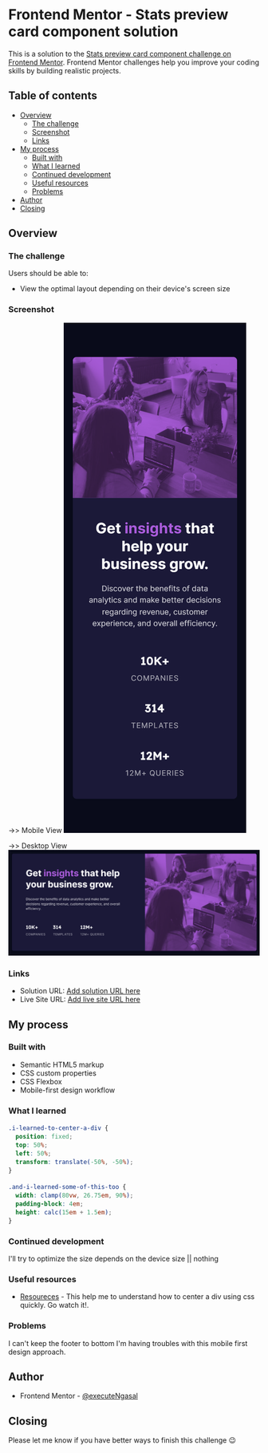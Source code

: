 # Frontend Mentor - Stats preview card component solution

This is a solution to the [Stats preview card component challenge on Frontend Mentor](https://www.frontendmentor.io/challenges/stats-preview-card-component-8JqbgoU62). Frontend Mentor challenges help you improve your coding skills by building realistic projects.

## Table of contents

- [Overview](#overview)
  - [The challenge](#the-challenge)
  - [Screenshot](#screenshot)
  - [Links](#links)
- [My process](#my-process)
  - [Built with](#built-with)
  - [What I learned](#what-i-learned)
  - [Continued development](#continued-development)
  - [Useful resources](#useful-resources)
  - [Problems](#problems)
- [Author](#author)
- [Closing](#closing)

## Overview

### The challenge

Users should be able to:

- View the optimal layout depending on their device's screen size

### Screenshot

->> Mobile View
![](./screenshot/mobile-view.png)

->> Desktop View
![](./screenshot/desktop-view.png)

### Links

- Solution URL: [Add solution URL here](https://your-solution-url.com)
- Live Site URL: [Add live site URL here](https://your-live-site-url.com)

## My process

### Built with

- Semantic HTML5 markup
- CSS custom properties
- CSS Flexbox
- Mobile-first design workflow

### What I learned

```css
.i-learned-to-center-a-div {
  position: fixed;
  top: 50%;
  left: 50%;
  transform: translate(-50%, -50%);
}

.and-i-learned-some-of-this-too {
  width: clamp(80vw, 26.75em, 90%);
  padding-block: 4em;
  height: calc(15em + 1.5em);
}
```

### Continued development

I'll try to optimize the size depends on the device size || nothing

### Useful resources

- [Resoureces](https://https://www.youtube.com/shorts/njdJeu95p6s) - This help me to understand how to center a div using css quickly. Go watch it!.

### Problems

I can't keep the footer to bottom
I'm having troubles with this mobile first design approach.

## Author

- Frontend Mentor - [@executeNgasal](https://frontendmentor.io/profile/executeNgasal)

## Closing

Please let me know if you have better ways to finish this challenge 😉
